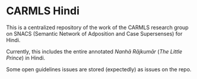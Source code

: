 # CARMLS Hindi

This is a centralized repository of the work of the CARMLS research group on SNACS (Semantic Network of Adposition and Case Supersenses) for Hindi.

Currently, this includes the entire annotated *Nanhā Rājkumār* (*The Little Prince*) in Hindi.

Some open guidelines issues are stored (expectedly) as issues on the repo.